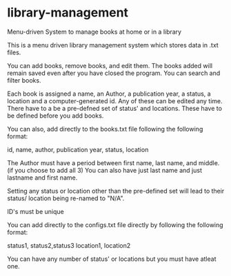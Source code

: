 # library-management
Menu-driven System to manage books at home or in a library

This is a menu driven library management system which stores data in .txt files.

You can add books, remove books, and edit them. The books added will remain saved even after you have closed the program. 
You can search and filter books.

Each book is assigned a name, an Author, a publication year, a status, a location and a computer-generated id. Any of these can be edited any time.
There have to a be a pre-defned set of status' and locations. These have to be defined before you add books. 

You can also, add directly to the books.txt file following the following format:

id, name, author, publication year, status, location

The Author must have a period between first name, last name, and middle. (if you choose to add all 3) You can also have just last name and just lastname and first name.

Setting any status or location other than the pre-defined set will lead to their status/ location being re-named to "N/A".

ID's must be unique

You can add directly to the configs.txt file directly by following the following format:

status1, status2,status3
location1, location2

You can have any number of status' or locations but you must have atleat one.

